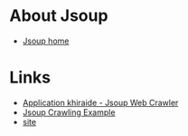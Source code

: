 # About Jsoup
* [Jsoup home](http://jsoup.org/)

# Links
* [Application khiraide - Jsoup Web Crawler](https://github.com/khiraide/jsoup-webcrawler)
* [Jsoup Crawling Example](http://mrbool.com/how-to-create-a-web-crawler-and-storing-data-using-java/28925)
* [site](http://www.programcreek.com/2012/12/how-to-make-a-web-crawler-using-java/)
